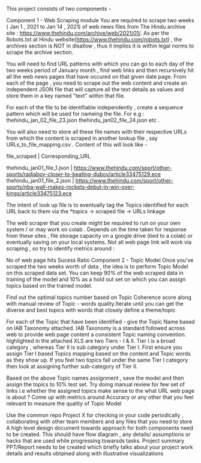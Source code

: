 This project consists of two components -

Component 1 - Web Scraping module
You are required to scrape two weeks ( Jan 1 , 2021 to Jan 14 , 2021) of web news files from The Hindu archive site : https://www.thehindu.com/archive/web/2021/01/. As per the Robots.txt at Hindu website(https://www.thehindu.com/robots.txt) , the archives section is NOT in disallow , thus it implies it is within legal norms to scrape the archive section.

You will need to find URL patterns with which you can go to each day of the two weeks period of January month , find web links and then recursively hit all the web news pages that have occured on that given date page. From each of the page , you need to scrape out the web content and create an independent JSON file that will capture all the text details as values and store them in a key named "text" within that file.

For each of the file to be identifiable independently , create a sequence pattern which will be used for nameing the file. For e.g : thehindu_jan_02_file_23.json thehindu_jan02_file_24.json etc .

You will also need to store all these file names with their respective URLs from which the content is scraped in another lookup file , say URLs_to_file_mapping.csv . Content of this will look like -

file_scraped | Corresponding_URL

thehindu_jan01_file_1.json | https://www.thehindu.com/sport/other-sports/radjabov-closer-to-beating-dubov/article33475129.ece thehindu_jan01_file_2.json | https://www.thehindu.com/sport/other-sports/nba-wall-makes-rockets-debut-in-win-over-kings/article33475123.ece

The intent of look up file is to eventually tag the Topics identified for each URL back to them via the *topics -> scraped file -> URLs linkage

The web scraper that you create might be required to run on your own system / or may work on colab . Depends on the time taken for response from these sites , file storage capacity on a google drive (tied to a colab) or eventually saving on your local systems. Not all web page link will work via scraping , so try to identify metrics around :

No of web page hits
Sucess Ratio
Component 2 - Topic Model
Once you've scraped the two weeks worth of data , the idea is to perform Topic Model on this scraped data set. You can keep 90% of the web scraped data in training of the model and 10% as a hold out set on which you can assign topics based on the trained model.

Find out the optimal topics number based on Topic Coherence score along with manual review of Topic - words quality.Iterate until you can get the diverse and best topics with words that closely define a theme/topic

For each of the Topic that have been identified - give the Topic Name based on IAB Taxonomy attached. IAB Taxonomy is a standard followed across web to provide web page content a consistent Topic naming convention. hIghlighted in the attached XLS are two Tiers - I & II. Tier I is a broad category , whereas Tier II is sub category under Tier I. First ensure you assign Tier I based Topics mapping based on the content and Topic words as they show up. If you feel two topics fall under the same Tier I category then look at assigning further sub-category of Tier II.

Based on the above Topic names assignment , save the model and then assign the topics to 10% test set. Try doing manual review for few set of links i.e whether the assigned topics make sense to the what URL web page is about ? Come up with metrics around Accuracy or any other that you feel relevant to measure the quality of Topic Model

Use the common repo Project X for checking in your code periodically , collaborating with other team members and any files that you need to store
A high level design document towards approach for both components need to be created. This should have flow diagram , any details/ assumptions or hacks that are used while progressing towarsds tasks.
Project summary PPT/Report needs to be created which briefly talks about your project work details and results obtained along with illustrative visualizations

